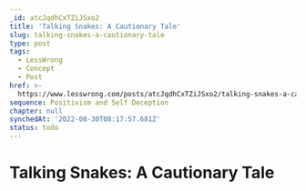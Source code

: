 ```yaml
---
_id: atcJqdhCxTZiJSxo2
title: 'Talking Snakes: A Cautionary Tale'
slug: talking-snakes-a-cautionary-tale
type: post
tags:
  - LessWrong
  - Concept
  - Post
href: >-
  https://www.lesswrong.com/posts/atcJqdhCxTZiJSxo2/talking-snakes-a-cautionary-tale
sequence: Positivism and Self Deception
chapter: null
synchedAt: '2022-08-30T08:17:57.681Z'
status: todo
---
```


# Talking Snakes: A Cautionary Tale
